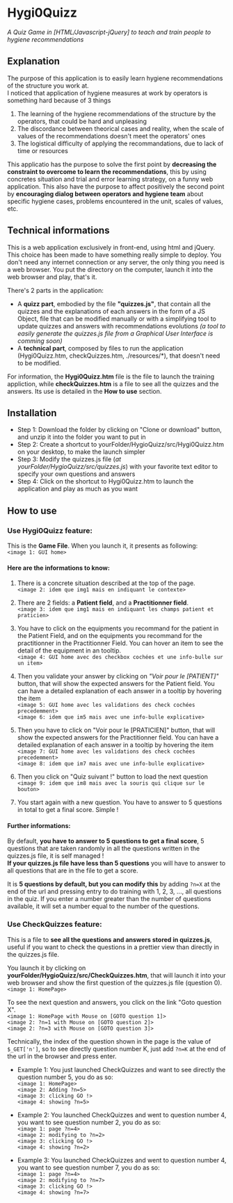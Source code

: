 # Hygi0Quizz
*A Quiz Game in [HTML/Javascript-jQuery] to teach and train people to hygiene recommendations*

## Explanation
The purpose of this application is to easily learn hygiene recommendations of the structure you work at.  
I noticed that application of hygiene measures at work by operators is something hard because of 3 things
1) The learning of the hygiene recommendations of the structure by the operators, that could be hard and unpleasing
2) The discordance between theorical cases and reality, when the scale of values of the recommendations doesn't meet the operators' ones
3) The logistical difficulty of applying the recommandations, due to lack of time or resources

This applicatio has the purpose to solve the first point by **decreasing the constraint to overcome to learn the recommendations**, this by using concretes situation and trial and error learning strategy, on a funny web application.
This also have the purpose to affect positively the second point by **encouraging dialog between operators and hygiene team** about specific hygiene cases, problems encountered in the unit, scales of values, etc.

## Technical informations
This is a web application exclusively in front-end, using html and jQuery. This choice has been made to have something really simple to deploy. You don't need any internet connection or any server, the only thing you need is a web browser. You put the directory on the computer, launch it into the web browser and play, that's it.  
  
There's 2 parts in the application: 
- A **quizz part**, embodied by the file **"quizzes.js"**, that contain all the quizzes and the explanations of each answers in the form of a JS Object, file that can be modified manually or with a simplifying tool to update quizzes and answers with recommendations evolutions *(a tool to easily generate the quizzes.js file from a Graphical User Interface is comming soon)*
- A **technical part**, composed by files to run the application (Hygi0Quizz.htm, checkQuizzes.htm, ./resources/\*), that doesn't need to be modified.

For information, the **Hygi0Quizz.htm** file is the file to launch the training appliction, while **checkQuizzes.htm** is a file to see all the quizzes and the answers. Its use is detailed in the **How to use** section. 

## Installation
- Step 1: Download the folder by clicking on "Clone or download" button, and unzip it into the folder you want to put in 
- Step 2: Create a shortcut to yourFolder/HygioQuizz/src/Hygi0Quizz.htm on your desktop, to make the launch simpler
- Step 3: Modify the quizzes.js file (*at yourFolder/HygioQuizz/src/quizzes.js*) with your favorite text editor to specify your own questions and answers
- Step 4: Click on the shortcut to Hygi0Quizz.htm to launch the application and play as much as you want

## How to use
### Use Hygi0Quizz feature:
This is the **Game File**. When you launch it, it presents as following:  
`<image 1: GUI home>`  

#### Here are the informations to know:  
1)  There is a concrete situation described at the top of the page.  
`<image 2: idem que img1 mais en indiquant le contexte>`  
  
2)  There are 2 fields: a **Patient field**, and a **Practitionner field**.  
`<image 3: idem que img1 mais en indiquant les champs patient et praticien>`  
  
3)  You have to click on the equipments you recommand for the patient in the Patient Field, and on the equipments you recommand for the practitionner in the Practitionner Field. You can hover an item to see the detail of the equipment in an tooltip.  
`<image 4: GUI home avec des checkbox cochées et une info-bulle sur un item>`  
  
4) Then you validate your answer by clicking on *"Voir pour le [PATIENT]"* button, that will show the expected answers for the Patient field. You can have a detailed explanation of each answer in a tooltip by hovering the item  
`<image 5: GUI home avec les validations des check cochées precedemment>`  
`<image 6: idem que im5 mais avec une info-bulle explicative>`  

5) Then you have to click on "Voir pour le [PRATICIEN]" button, that will show the expected answers for the Practitionner field. You can have a detailed explanation of each answer in a tooltip by hovering the item  
`<image 7: GUI home avec les validations des check cochées precedemment>`  
`<image 8: idem que im7 mais avec une info-bulle explicative>`  
  
6) Then you click on "Quiz suivant !" button to load the next question  
`<image 9: idem que im8 mais avec la souris qui clique sur le bouton>`  

7) You start again with a new question. You have to answer to 5 questions in total to get a final score. Simple !  
  
#### Further informations:
By default, **you have to answer to 5 questions to get a final score**, 5 questions that are taken randomly in all the questions written in the quizzes.js file, it is self managed !  
**If your quizzes.js file have less than 5 questions** you will have to answer to all questions that are in the file to get a score.  
  
It is **5 questions by default, but you can modify this** by adding `?n=X` at the end of the url and pressing entry to do training with 1, 2, 3, ..., all questions in the quiz. If you enter a number greater than the number of questions available, it will set a number equal to the number of the questions.
  

### Use CheckQuizzes feature:
This is a file to **see all the questions and answers stored in quizzes.js**, useful if you want to check the questions in a prettier view than directly in the quizzes.js file.  
  
You launch it by clicking on **yourFolder/HygioQuizz/src/CheckQuizzes.htm**, that will launch it into your web browser and show the first question of the quizzes.js file (question 0).  
`<image 1: HomePage>`
  
To see the next question and answers, you click on the link "Goto question X".  
`<image 1: HomePage with Mouse on [GOTO question 1]>`  
`<image 2: ?n=1 with Mouse on [GOTO question 2]>`  
`<image 2: ?n=3 with Mouse on [GOTO question 3]>`  

Technically, the index of the question shown in the page is the value of `$_GET['n']`, so to see directly question number K, just add `?n=K` at the end of the url in the browser and press enter.  
  
- Example 1: You just launched CheckQuizzes and want to see directly the question number 5, you do as so:  
`<image 1: HomePage>`  
`<image 2: Adding ?n=5>`  
`<image 3: clicking GO !>`  
`<image 4: showing ?n=5>`

- Example 2: You launched CheckQuizzes and went to question number 4, you want to see question number 2, you do as so:  
`<image 1: page ?n=4>`  
`<image 2: modifying to ?n=2>`  
`<image 3: clicking GO !>`  
`<image 4: showing ?n=2>`  

- Example 3: You launched CheckQuizzes and went to question number 4, you want to see question number 7, you do as so:  
`<image 1: page ?n=4>`  
`<image 2: modifying to ?n=7>`  
`<image 3: clicking GO !>`  
`<image 4: showing ?n=7>`  






